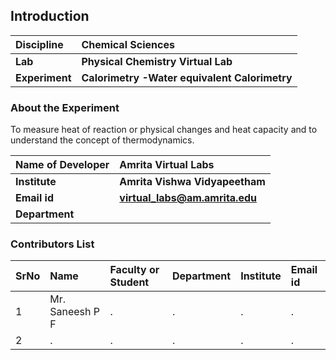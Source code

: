 ## Introduction


<b>Discipline | <b> Chemical Sciences
:--|:--|
<b> Lab | <b> Physical Chemistry Virtual Lab
<b> Experiment|     <b> Calorimetry -Water equivalent Calorimetry

### About the Experiment 

To measure heat of reaction or physical changes and heat capacity and to understand the concept of thermodynamics.

<b>Name of Developer | <b> Amrita Virtual Labs
:--|:--|
<b> Institute | <b>  Amrita Vishwa Vidyapeetham
<b> Email id|     <b>  virtual_labs@am.amrita.edu
<b> Department |  

### Contributors List

SrNo | Name | Faculty or Student | Department| Institute | Email id
:--|:--|:--|:--|:--|:--|
1 | Mr. Saneesh P F | . | . | . | .
2 | . | . | . | . | .
